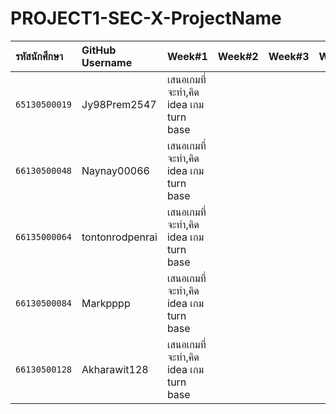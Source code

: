 # PROJECT1-SEC-X-ProjectName
| รหัสนักศึกษา | GitHub Username | Week#1 | Week#2 | Week#3 | Week#4 | Week#5 |
| :---       	| :---            | :---   | :---   | :---   | :---   | :---   |
| `65130500019` | Jy98Prem2547 | เสนอเกมที่จะทำ,คิด idea เกม turn base
| `66130500048` | Naynay00066 | เสนอเกมที่จะทำ,คิด idea เกม turn base
| `66135000064` | tontonrodpenrai | เสนอเกมที่จะทำ,คิด idea เกม turn base
| `66130500084` | Markpppp | เสนอเกมที่จะทำ,คิด idea เกม turn base
| `66130500128` | Akharawit128 | เสนอเกมที่จะทำ,คิด idea เกม turn base
